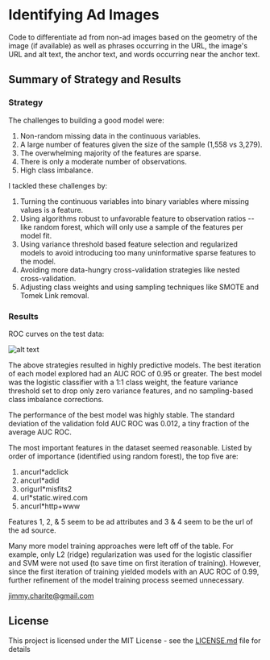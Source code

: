 # Identifying Ad Images
Code to differentiate ad from non-ad images based on the geometry of the image (if available) as well as phrases occurring in the URL, the image's URL and alt text, the anchor text, and words occurring near the anchor text.

## Summary of Strategy and Results

### Strategy

The challenges to building a good model were:  

1. Non-random missing data in the continuous variables.
2. A large number of features given the size of the sample (1,558 vs 3,279).
3. The overwhelming majority of the features are sparse.
4. There is only a moderate number of observations.
5. High class imbalance.

I tackled these challenges by:

1. Turning the continuous variables into binary variables where missing values is a feature.
2. Using algorithms robust to unfavorable feature to observation ratios -- like random forest, which will only use a sample of the features per model fit.
3. Using variance threshold based feature selection and regularized models to avoid introducing too many uninformative sparse features to the model.
4. Avoiding more data-hungry cross-validation strategies like nested cross-validation.
5. Adjusting class weights and using sampling techniques like SMOTE and Tomek Link removal.

### Results

ROC curves on the test data:

![alt text](https://github.com/anupamking01/Ad-creative-classification/ROC_Best.png "AUC ROC on Test Data of Best Models")

The above strategies resulted in highly predictive models. The best iteration of each model explored had an AUC ROC of 0.95 or greater. The best model was the logistic classifier with a 1:1 class weight, the feature variance threshold set to drop only zero variance features, and no sampling-based class imbalance corrections. 

The performance of the best model was highly stable. The standard deviation of the validation fold AUC ROC was 0.012, a tiny fraction of the average AUC ROC.

The most important features in the dataset seemed reasonable. Listed by order of importance (identified using random forest), the top five are:

1. ancurl*adclick
2. ancurl*adid
3. origurl*misfits2
4. url*static.wired.com
5. ancurl*http+www

Features 1, 2, & 5 seem to be ad attributes and 3 & 4 seem to be the url of the ad source. 

Many more model training approaches were left off of the table. For example, only L2 (ridge) regularization was used for the logistic classifier and SVM were not used (to save time on first iteration of training). However, since the first iteration of training yielded models with an AUC ROC of 0.99, further refinement of the model training process seemed unnecessary.


jimmy.charite@gmail.com

## License

This project is licensed under the MIT License - see the [LICENSE.md](https://github.com/jcharit1/Identifying-Ad-Images/blob/master/License.md) file for details
